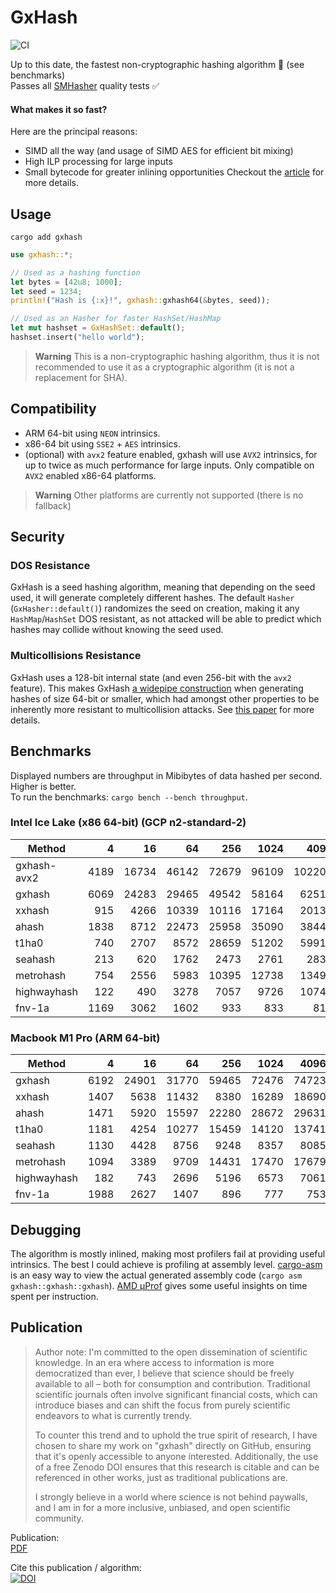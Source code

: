 # GxHash
![CI](https://github.com/ogxd/gxhash-rust/actions/workflows/rust.yml/badge.svg)

Up to this date, the fastest non-cryptographic hashing algorithm 🚀 (see benchmarks)  
Passes all [SMHasher](https://github.com/rurban/smhasher) quality tests ✅

#### What makes it so fast?
Here are the principal reasons:
- SIMD all the way (and usage of SIMD AES for efficient bit mixing)
- High ILP processing for large inputs
- Small bytecode for greater inlining opportunities
Checkout the [article](https://github.com/ogxd/gxhash-rust/blob/main/article/article.pdf) for more details.

## Usage
```
cargo add gxhash
```

```rust
use gxhash::*;

// Used as a hashing function
let bytes = [42u8; 1000];
let seed = 1234;
println!("Hash is {:x}!", gxhash::gxhash64(&bytes, seed));

// Used as an Hasher for faster HashSet/HashMap
let mut hashset = GxHashSet::default();
hashset.insert("hello world");
```

> **Warning**
> This is a non-cryptographic hashing algorithm, thus it is not recommended to use it as a cryptographic algorithm (it is not a replacement for SHA).

## Compatibility
- ARM 64-bit using `NEON` intrinsics.
- x86-64 bit using `SSE2` + `AES` intrinsics.
- (optional) with `avx2` feature enabled, gxhash will use `AVX2` intrinsics, for up to twice as much performance for large inputs. Only compatible on `AVX2` enabled x86-64 platforms.

> **Warning**
> Other platforms are currently not supported (there is no fallback)

## Security
### DOS Resistance
GxHash is a seed hashing algorithm, meaning that depending on the seed used, it will generate completely different hashes. The default `Hasher` (`GxHasher::default()`) randomizes the seed on creation, making it any `HashMap`/`HashSet` DOS resistant, as not attacked will be able to predict which hashes may collide without knowing the seed used.
### Multicollisions Resistance
GxHash uses a 128-bit internal state (and even 256-bit with the `avx2` feature). This makes GxHash [a widepipe construction](https://en.wikipedia.org/wiki/Merkle%E2%80%93Damg%C3%A5rd_construction#Wide_pipe_construction) when generating hashes of size 64-bit or smaller, which had amongst other properties to be inherently more resistant to multicollision attacks. See [this paper](https://www.iacr.org/archive/crypto2004/31520306/multicollisions.pdf) for more details.

## Benchmarks
Displayed numbers are throughput in Mibibytes of data hashed per second. Higher is better.  
To run the benchmarks: `cargo bench --bench throughput`.

### Intel Ice Lake (x86 64-bit) (GCP n2-standard-2)

| Method      |    4 |    16 |    64 |   256 |  1024 |   4096 |  16384 |
|-------------|-----:|------:|------:|------:|------:|-------:|-------:|
| gxhash-avx2 | 4189 | 16734 | 46142 | 72679 | 96109 | 102202 | 100845 |
| gxhash      | 6069 | 24283 | 29465 | 49542 | 58164 |  62511 |  64281 |
| xxhash      |  915 |  4266 | 10339 | 10116 | 17164 |  20135 |  22834 |
| ahash       | 1838 |  8712 | 22473 | 25958 | 35090 |  38440 |  39308 |
| t1ha0       |  740 |  2707 |  8572 | 28659 | 51202 |  59918 |  65902 |
| seahash     |  213 |   620 |  1762 |  2473 |  2761 |   2837 |   2860 |
| metrohash   |  754 |  2556 |  5983 | 10395 | 12738 |  13492 |  13624 |
| highwayhash |  122 |   490 |  3278 |  7057 |  9726 |  10743 |  11036 |
| fnv-1a      | 1169 |  3062 |  1602 |   933 |   833 |    811 |    808 |

### Macbook M1 Pro (ARM 64-bit)

| Method      |    4 |    16 |    64 |   256 |  1024 |  4096 |  16384 |
|-------------|-----:|------:|------:|------:|------:|------:|-------:|
| gxhash      | 6192 | 24901 | 31770 | 59465 | 72476 | 74723 |  76746 |
| xxhash      | 1407 |  5638 | 11432 |  8380 | 16289 | 18690 |  19310 |
| ahash       | 1471 |  5920 | 15597 | 22280 | 28672 | 29631 |  31174 |
| t1ha0       | 1181 |  4254 | 10277 | 15459 | 14120 | 13741 |  13743 |
| seahash     | 1130 |  4428 |  8756 |  9248 |  8357 |  8085 |   8056 |
| metrohash   | 1094 |  3389 |  9709 | 14431 | 17470 | 17679 |  17931 |
| highwayhash |  182 |   743 |  2696 |  5196 |  6573 |  7061 |   7170 |
| fnv-1a      | 1988 |  2627 |  1407 |   896 |   777 |   753 |    745 |

## Debugging
The algorithm is mostly inlined, making most profilers fail at providing useful intrinsics. The best I could achieve is profiling at assembly level. [cargo-asm](https://github.com/gnzlbg/cargo-asm) is an easy way to view the actual generated assembly code (`cargo asm gxhash::gxhash::gxhash`). [AMD μProf](https://www.amd.com/en/developer/uprof.html) gives some useful insights on time spent per instruction.

## Publication
> Author note:
> I'm committed to the open dissemination of scientific knowledge. In an era where access to information is more democratized than ever, I believe that science should be freely available to all – both for consumption and contribution. Traditional scientific journals often involve significant financial costs, which can introduce biases and can shift the focus from purely scientific endeavors to what is currently trendy. 
>
> To counter this trend and to uphold the true spirit of research, I have chosen to share my work on "gxhash" directly on GitHub, ensuring that it's openly accessible to anyone interested. Additionally, the use of a free Zenodo DOI ensures that this research is citable and can be referenced in other works, just as traditional publications are. 
>
> I strongly believe in a world where science is not behind paywalls, and I am in for a more inclusive, unbiased, and open scientific community.

Publication:  
[PDF](https://github.com/ogxd/gxhash-rust/blob/main/article/article.pdf)

Cite this publication / algorithm:  
[![DOI](https://zenodo.org/badge/690754256.svg)](https://zenodo.org/badge/latestdoi/690754256)
